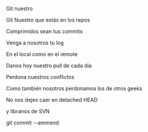 Git nuestro


Git Nuestro que estás en los repos

Comprimidos sean tus commits

Venga a nosotros tu log

En el local como en el remote

Danos hoy nuestro pull de cada día 

Perdona nuestros conflictos

Como también nosotros perdonamos los de otros geeks 

No nos dejes caer en detached HEAD 

y libranos de SVN 

git commit --ammend
